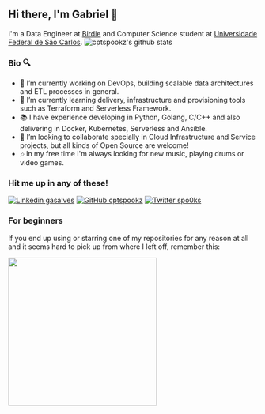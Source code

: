 ## Hi there, I'm Gabriel 👋

I'm a Data Engineer at [Birdie](https://www.birdie.ai/careers) and Computer Science student at [Universidade Federal de São Carlos](https://www2.ufscar.br).
![cptspookz's github stats](https://github-readme-stats.vercel.app/api?username=cptspookz&show_icons=true&hide_border=true)


### Bio 🔍

- 🔭 I’m currently working on DevOps, building scalable data architectures and ETL processes in general.
- 🌱 I’m currently learning delivery, infrastructure and provisioning tools such as Terraform and Serverless Framework.
- 📚 I have experience developing in Python, Golang, C/C++ and also delivering in Docker, Kubernetes, Serverless and Ansible.
- 👯 I’m looking to collaborate specially in Cloud Infrastructure and Service projects, but all kinds of Open Source are welcome!
- 🎶 In my free time I'm always looking for new music, playing drums or video games.

### Hit me up in any of these!
[![Linkedin gasalves](https://img.shields.io/badge/-gasalves-blue?style=flat-square&logo=Linkedin&logoColor=white&link=https://www.linkedin.com/in/gasalves/)](https://www.linkedin.com/in/gasalves/)
[![GitHub cptspookz](https://img.shields.io/github/followers/CptSpookz?label=follow&style=social)](https://github.com/CptSpookz)
[![Twitter spo0ks](https://img.shields.io/twitter/follow/spo0ks?label=spo0ks&style=social)](https://twitter.com/spo0ks)

### For beginners
If you end up using or starring one of my repositories for any reason at all and it seems hard to pick up from where I left off, remember this:

<img src="https://media.giphy.com/media/xT5LMMoEYSUrokM89O/giphy.gif" width=300>

